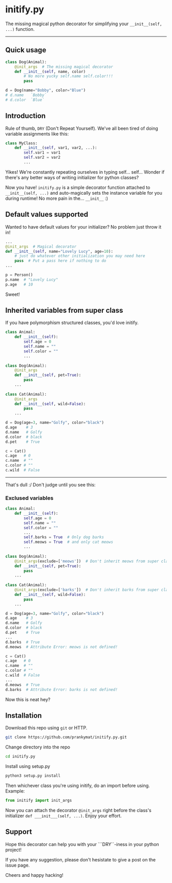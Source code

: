 # initify.py
The missing magical python decorator for simplifying your ```__init__(self, ...)``` function.

---
## Quick usage
```python
class Dog(Animal):
	@init_args  # The missing magical decorator
	def __init__(self, name, color)
		# No more yucky self.name self.color!!!
		pass
```

```python
d = Dog(name="Bobby", color="Blue")
# d.name   `Bobby`
# d.color  `Blue`
```
## Introduction
Rule of thumb, ```DRY``` (Don't Repeat Yourself). We've all been tired of doing variable assignments like this:

```python
class MyClass:
	def __init__(self, var1, var2, ...):
		self.var1 = var1
		self.var2 = var2
		...
```

Yikes! We're constantly repeating ourselves in typing self... self... Wonder if there's any better ways of writing initializer for python classes?

Now you have! ```initify.py``` is a simple decorator function attached to ```__init__(self, ...)``` and auto-magically sets the instance variable for you during runtime! No more pain in the... ```__init__``` :)

## Default values supported
Wanted to have default values for your initializer? No problem just throw it in!

```python
...
@init_args  # Magical decorator
def __init__(self, name="Lovely Lucy", age=10):
	# just do whatever other initialization you may need here
	pass  # Put a pass here if nothing to do
...
```
```python
p = Person()
p.name  # "Lovely Lucy"
p.age   # 10
```
Sweet!

## Inherited variables from super class
If you have polymorphism structured classes, you'd love initify.

```python
class Animal:
	def __init__(self):
		self.age = 0
		self.name = ""
		self.color = ""
		...
		
class Dog(Animal):
	@init_args
	def __init__(self, pet=True):
		pass
	...
		
class Cat(Animal):
	@init_args
	def __init__(self, wild=False):
		pass
	...
```

```python
d = Dog(age=3, name="Golfy", color="black")
d.age    # 3
d.name   # Golfy
d.color  # black
d.pet    # True

c = Cat()
c.age   # 0
c.name  # ""
c.color # ""
c.wild  # False
```
---

That's dull :/ Don't judge until you see this:
### Exclused variables
```python
class Animal:
	def __init__(self):
		self.age = 0
		self.name = ""
		self.color = ""
		...
		self.barks = True  # Only dog barks
		self.meows = True  # and only cat meows
		...
		
class Dog(Animal):
	@init_args(exclude=['meows'])  # Don't inherit meows from super class!
	def __init__(self, pet=True):
		pass
	...
		
class Cat(Animal):
	@init_args(exclude=['barks'])  # Don't inherit barks from super class!
	def __init__(self, wild=False):
		pass
	...
```

```python
d = Dog(age=3, name="Golfy", color="black")
d.age    # 3
d.name   # Golfy
d.color  # black
d.pet    # True
...
d.barks  # True
d.meows  # Attribute Error: meows is not defined!

c = Cat()
c.age   # 0
c.name  # ""
c.color # ""
c.wild  # False
...
d.meows  # True
d.barks  # Attribute Error: barks is not defined!
```

Now this is neat hey?

## Installation
Download this repo using ```git``` or HTTP.

```bash
git clone https://github.com/prankymat/initify.py.git
```
Change directory into the repo

```bash
cd initify.py
```
Install using setup.py

```bash
python3 setup.py install
```

Then whichever class you're using initify, do an import before using. Example:

```python
from initify import init_args
```

Now you can attach the decorator ```@init_args``` right before the class's initializer ```def ___init___(self, ...)```. Enjoy your effort.

## Support
Hope this decorator can help you with your ```DRY``-iness in your python project!

If you have any suggestion, please don't hesistate to give a post on the issue page.

Cheers and happy hacking!